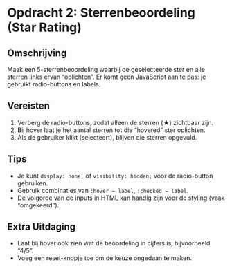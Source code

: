 # Opdracht 2: Sterrenbeoordeling (Star Rating)

## Omschrijving

Maak een 5-sterrenbeoordeling waarbij de geselecteerde ster en alle sterren links ervan “oplichten”. Er komt geen JavaScript aan te pas: je gebruikt radio-buttons en labels.

## Vereisten

1. Verberg de radio-buttons, zodat alleen de sterren (★) zichtbaar zijn.
2. Bij hover laat je het aantal sterren tot die “hovered” ster oplichten.
3. Als de gebruiker klikt (selecteert), blijven die sterren opgevuld.

## Tips

- Je kunt `display: none;` of `visibility: hidden;` voor de radio-button gebruiken.
- Gebruik combinaties van `:hover ~ label`, `:checked ~ label`.
- De volgorde van de inputs in HTML kan handig zijn voor de styling (vaak “omgekeerd”).

## Extra Uitdaging

- Laat bij hover ook zien wat de beoordeling in cijfers is, bijvoorbeeld “4/5”.
- Voeg een reset-knopje toe om de keuze ongedaan te maken.
